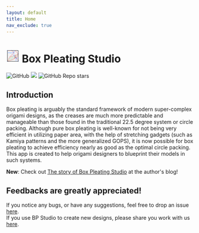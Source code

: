 ```yaml
---
layout: default
title: Home
nav_exclude: true
---
```


<h1 class="d-flex mb-5">
	<img class="mr-3" src="/assets/logo.png" style="height:1.25em;"> Box Pleating Studio
</h1>

![GitHub](https://img.shields.io/github/license/MuTsunTsai/box-pleating-studio)
![](https://img.shields.io/badge/platform-ALL-brightgreen)
![GitHub Repo stars](https://img.shields.io/github/stars/MuTsunTsai/box-pleating-studio?style=social)

## Introduction

Box pleating is arguably the standard framework of modern super-complex origami designs,
as the creases are much more predictable and manageable than those found in the traditional 22.5 degree system or circle packing.
Although pure box pleating is well-known for not being very efficient in utilizing paper area,
with the help of stretching gadgets (such as Kamiya patterns and the more generalized GOPS),
it is now possible for box pleating to achieve efficiency nearly as good as the optimal circle packing.
This app is created to help origami designers to blueprint their models in such systems.

**New**: Check out [The story of Box Pleating Studio](https://origami.abstreamace.com/2021/06/02/the-story-of-box-pleating-studio/) at the author's blog!

## Feedbacks are greatly appreciated!

If you notice any bugs, or have any suggestions, feel free to drop an issue [here](https://github.com/MuTsunTsai/box-pleating-studio/issues). \
If you use BP Studio to create new designs, please share you work with us [here](https://github.com/MuTsunTsai/box-pleating-studio/discussions).
